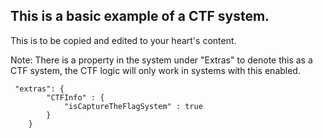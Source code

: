 ## This is a basic example of a CTF system.

This is to be copied and edited to your heart's content.

Note:
There is a property in the system under "Extras" to denote this as a CTF system, the CTF logic will only work in systems with this enabled.
```
 "extras": {
        "CTFInfo" : {
            "isCaptureTheFlagSystem" : true
        }
    }
```
